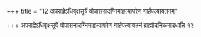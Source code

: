 +++
title = "12 अपराह्णेऽधिवृक्षसूर्ये वौपासनादग्निमाहृत्यापरेण गार्हपत्यायतनम्"

+++
अपराह्णेऽधिवृक्षसूर्ये वौपासनादग्निमाहृत्यापरेण गार्हपत्यायतनं ब्राह्मौदनिकमादधाति १२
